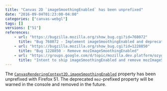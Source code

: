 ```yaml
---
title: "Canvas 2D `imageSmoothingEnabled` has been unprefixed"
date: "2016-09-04T01:23:00-04:00"
categories: ["canvas-webgl"]
tags: []
versions: ["51"]
references:
    - url: "https://bugzilla.mozilla.org/show_bug.cgi?id=768072"
      title: "Bug 768072 - Implement imageSmoothingEnabled and deprecate mozImageSmoothingEnabled"
    - url: "https://bugzilla.mozilla.org/show_bug.cgi?id=1228850"
      title: "Bug 1228850 - Remove mozImageSmoothingEnabled"
    - url: "https://groups.google.com/d/topic/mozilla.dev.platform/ozygu09pg_o/discussion"
      title: "Intent to ship imageSmoothingEnabled and remove mozImageSmoothingEnabled."
---
```

The [`CanvasRenderingContext2D.imageSmoothingEnabled`](https://developer.mozilla.org/en-US/docs/Web/API/CanvasRenderingContext2D/imageSmoothingEnabled) property has been unprefixed with Firefox 51. The deprecated `moz`-prefixed property will be warned in the console and removed in the future.
